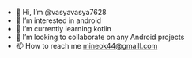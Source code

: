 - 👋 Hi, I’m @vasyavasya7628
- 👀 I’m interested in android
- 🌱 I’m currently learning kotlin
- 💞️ I’m looking to collaborate on any Android projects
- 📫 How to reach me mineok44@gmaill.com

<!---
vasyavasya7628/vasyavasya7628 is a ✨ special ✨ repository because its `README.md` (this file) appears on your GitHub profile.
You can click the Preview link to take a look at your changes.
--->
